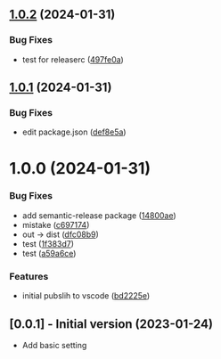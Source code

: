 ## [1.0.2](https://github.com/JunbaeJs/junbae-mode/compare/v1.0.1...v1.0.2) (2024-01-31)


### Bug Fixes

* test for releaserc ([497fe0a](https://github.com/JunbaeJs/junbae-mode/commit/497fe0a4220fdc1f06dee854506a4ff78ecc0edf))

## [1.0.1](https://github.com/JunbaeJs/junbae-mode/compare/v1.0.0...v1.0.1) (2024-01-31)


### Bug Fixes

* edit package.json ([def8e5a](https://github.com/JunbaeJs/junbae-mode/commit/def8e5a72fbac988d6ec9e13675fe3bade911f31))

# 1.0.0 (2024-01-31)


### Bug Fixes

* add semantic-release package ([14800ae](https://github.com/JunbaeJs/junbae-mode/commit/14800aeb080e0ed58a480b9f12a145a0941e805c))
* mistake ([c697174](https://github.com/JunbaeJs/junbae-mode/commit/c697174ef1760c48ec5a67ec22f586aa98403adc))
* out -> dist ([dfc08b9](https://github.com/JunbaeJs/junbae-mode/commit/dfc08b912cca310d994bfe443dcaad47763b40fd))
* test ([1f383d7](https://github.com/JunbaeJs/junbae-mode/commit/1f383d78f27075484053b884627fb044ba09c0df))
* test ([a59a6ce](https://github.com/JunbaeJs/junbae-mode/commit/a59a6ce836f921672c5d446cd16a5118370c27c6))


### Features

* initial pubslih to vscode ([bd2225e](https://github.com/JunbaeJs/junbae-mode/commit/bd2225e2952313d31e05a27f19798cc57e419530))

## [0.0.1] - Initial version (2023-01-24)

- Add basic setting
